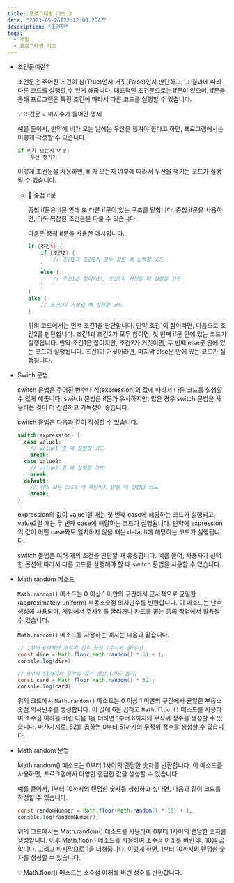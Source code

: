 ```yaml
---
title: 프로그래밍 기초 3
date: "2023-05-26T22:12:03.284Z"
description: "조건문"
tags:
  - 개발
  - 프로그래밍 기초
---
```


- 조건문이란?

  조건문은 주어진 조건이 참(True)인지 거짓(False)인지 판단하고, 그 결과에 따라 다른 코드를 실행할 수 있게 해줍니다. 대표적인 조건문으로는 if문이 있으며, if문을 통해 프로그램은 특정 조건에 따라서 다른 코드를 실행할 수 있습니다.

    <aside>
    💡 조건문 = 미지수가 들어간 명제

    </aside>

  예를 들어서, 만약에 비가 오는 날에는 우산을 챙겨야 한다고 하면, 프로그램에서는 이렇게 작성할 수 있습니다.

    ```java
    if 비가 오는지 여부:
        우산 챙기기
    
    ```

  이렇게 조건문을 사용하면, 비가 오는지 여부에 따라서 우산을 챙기는 코드가 실행될 수 있습니다.

  - 🤔 중첩 if문

    중첩 if문은 if문 안에 또 다른 if문이 있는 구조를 말합니다. 중첩 if문을 사용하면, 더욱 복잡한 조건들을 다룰 수 있습니다.

    다음은 중첩 if문을 사용한 예시입니다.

      ```java
      if (조건1) {
          if (조건2) {
              // 조건1과 조건2가 모두 참일 때 실행할 코드
          }
          else {
              // 조건1은 참이지만, 조건2가 거짓일 때 실행할 코드
          }
      }
      else {
          // 조건1이 거짓일 때 실행할 코드
      }
      ```

    위의 코드에서는 먼저 조건1을 판단합니다. 만약 조건1이 참이라면, 다음으로 조건2를 판단합니다. 조건1과 조건2가 모두 참이면, 첫 번째 if문 안에 있는 코드가 실행됩니다. 만약 조건1은 참이지만, 조건2가 거짓이면, 두 번째 else문 안에 있는 코드가 실행됩니다. 조건1이 거짓이라면, 마지막 else문 안에 있는 코드가 실행됩니다.

+ Swich 문법

    switch 문법은 주어진 변수나 식(expression)의 값에 따라서 다른 코드를 실행할 수 있게 해줍니다. switch 문법은 if문과 유사하지만, 많은 경우 switch 문법을 사용하는 것이 더 간결하고 가독성이 좋습니다.

    switch 문법은 다음과 같이 작성할 수 있습니다.

    ```java
    switch(expression) {
      case value1:
        // value1 일 때 실행할 코드
        break;
      case value2:
        // value2 일 때 실행할 코드
        break;
      default:
        // 위의 모든 case 에 해당하지 않을 때 실행할 코드
        break;
    }
    ```

    expression의 값이 value1일 때는 첫 번째 case에 해당하는 코드가 실행되고, value2일 때는 두 번째 case에 해당하는 코드가 실행됩니다. 만약에 expression의 값이 어떤 case와도 일치하지 않을 때는 default에 해당하는 코드가 실행됩니다.

    switch 문법은 여러 개의 조건을 판단할 때 유용합니다. 예를 들어, 사용자가 선택한 옵션에 따라서 다른 코드를 실행해야 할 때 switch 문법을 사용할 수 있습니다.

+ Math.random 메소드

    `Math.random()` 메소드는 0 이상 1 미만의 구간에서 근사적으로 균일한(approximately uniform) 부동소숫점 의사난수를 반환합니다. 이 메소드는 난수 생성에 사용되며, 게임에서 주사위를 굴리거나 카드를 뽑는 등의 작업에서 활용될 수 있습니다.

    `Math.random()` 메소드를 사용하는 예시는 다음과 같습니다.

    ```java
    // 1부터 6까지의 무작위 정수 생성 (주사위 굴리기)
    const dice = Math.floor(Math.random() * 6) + 1;
    console.log(dice);
    
    // 0부터 51까지의 무작위 정수 생성 (카드 뽑기)
    const card = Math.floor(Math.random() * 52);
    console.log(card);
    ```

    위의 코드에서 `Math.random()` 메소드는 0 이상 1 미만의 구간에서 균일한 부동소숫점 의사난수를 생성합니다. 이 값에 6을 곱하고 `Math.floor()` 메소드를 사용하여 소수점 이하를 버린 다음 1을 더하면 1부터 6까지의 무작위 정수를 생성할 수 있습니다. 마찬가지로, 52를 곱하면 0부터 51까지의 무작위 정수를 생성할 수 있습니다.

+ Math.random 문법

    Math.random() 메소드는 0부터 1사이의 랜덤한 숫자를 반환합니다. 이 메소드를 사용하면, 프로그램에서 다양한 랜덤한 값을 생성할 수 있습니다.

    예를 들어서, 1부터 10까지의 랜덤한 숫자를 생성하고 싶다면, 다음과 같이 코드를 작성할 수 있습니다.

    ```java
    const randomNumber = Math.floor(Math.random() * 10) + 1;
    console.log(randomNumber);
    ```

    위의 코드에서는 Math.random() 메소드를 사용하여 0부터 1사이의 랜덤한 숫자를 생성합니다. 이후 Math.floor() 메소드를 사용하여 소수점 아래를 버린 후, 10을 곱합니다. 그리고 마지막으로 1을 더해줍니다. 이렇게 하면, 1부터 10까지의 랜덤한 숫자를 생성할 수 있습니다.

    <aside>
    💡 Math.floor() 메소드는 소수점 아래를 버린 정수를 반환합니다.

    </aside>